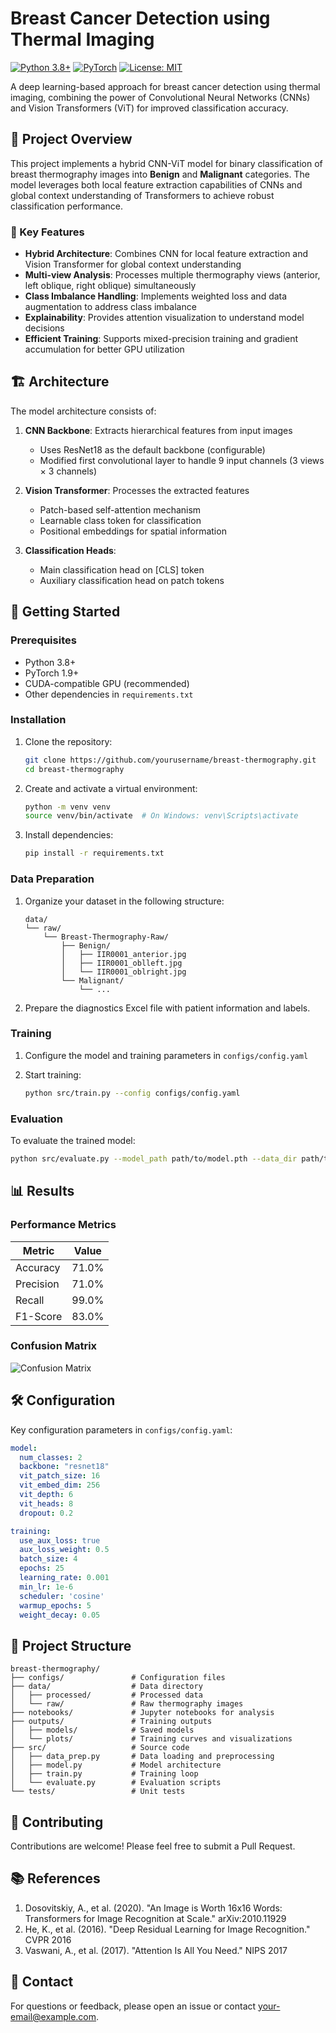# Breast Cancer Detection using Thermal Imaging

[![Python 3.8+](https://img.shields.io/badge/python-3.8+-blue.svg)](https://www.python.org/downloads/)
[![PyTorch](https://img.shields.io/badge/PyTorch-1.9+-red.svg)](https://pytorch.org/)
[![License: MIT](https://img.shields.io/badge/License-MIT-yellow.svg)](https://opensource.org/licenses/MIT)

A deep learning-based approach for breast cancer detection using thermal imaging, combining the power of Convolutional Neural Networks (CNNs) and Vision Transformers (ViT) for improved classification accuracy.

## 📌 Project Overview

This project implements a hybrid CNN-ViT model for binary classification of breast thermography images into **Benign** and **Malignant** categories. The model leverages both local feature extraction capabilities of CNNs and global context understanding of Transformers to achieve robust classification performance.

### 🎯 Key Features

- **Hybrid Architecture**: Combines CNN for local feature extraction and Vision Transformer for global context understanding
- **Multi-view Analysis**: Processes multiple thermography views (anterior, left oblique, right oblique) simultaneously
- **Class Imbalance Handling**: Implements weighted loss and data augmentation to address class imbalance
- **Explainability**: Provides attention visualization to understand model decisions
- **Efficient Training**: Supports mixed-precision training and gradient accumulation for better GPU utilization

## 🏗️ Architecture

The model architecture consists of:

1. **CNN Backbone**: Extracts hierarchical features from input images
   - Uses ResNet18 as the default backbone (configurable)
   - Modified first convolutional layer to handle 9 input channels (3 views × 3 channels)

2. **Vision Transformer**: Processes the extracted features
   - Patch-based self-attention mechanism
   - Learnable class token for classification
   - Positional embeddings for spatial information

3. **Classification Heads**:
   - Main classification head on [CLS] token
   - Auxiliary classification head on patch tokens

## 🚀 Getting Started

### Prerequisites

- Python 3.8+
- PyTorch 1.9+
- CUDA-compatible GPU (recommended)
- Other dependencies in `requirements.txt`

### Installation

1. Clone the repository:
   ```bash
   git clone https://github.com/yourusername/breast-thermography.git
   cd breast-thermography
   ```

2. Create and activate a virtual environment:
   ```bash
   python -m venv venv
   source venv/bin/activate  # On Windows: venv\Scripts\activate
   ```

3. Install dependencies:
   ```bash
   pip install -r requirements.txt
   ```

### Data Preparation

1. Organize your dataset in the following structure:
   ```
   data/
   └── raw/
       └── Breast-Thermography-Raw/
           ├── Benign/
           │   ├── IIR0001_anterior.jpg
           │   ├── IIR0001_oblleft.jpg
           │   └── IIR0001_oblright.jpg
           └── Malignant/
               └── ...
   ```

2. Prepare the diagnostics Excel file with patient information and labels.

### Training

1. Configure the model and training parameters in `configs/config.yaml`

2. Start training:
   ```bash
   python src/train.py --config configs/config.yaml
   ```

### Evaluation

To evaluate the trained model:
```bash
python src/evaluate.py --model_path path/to/model.pth --data_dir path/to/test_data
```

## 📊 Results

### Performance Metrics

| Metric         | Value  |
|----------------|--------|
| Accuracy      | 71.0%  |
| Precision     | 71.0%  |
| Recall        | 99.0%  |
| F1-Score      | 83.0%  |

### Confusion Matrix

![Confusion Matrix](https://github.com/user-attachments/assets/f30bc3ed-3ba5-4248-aadf-3792f1ec1ffb)

## 🛠️ Configuration

Key configuration parameters in `configs/config.yaml`:

```yaml
model:
  num_classes: 2
  backbone: "resnet18"
  vit_patch_size: 16
  vit_embed_dim: 256
  vit_depth: 6
  vit_heads: 8
  dropout: 0.2

training:
  use_aux_loss: true
  aux_loss_weight: 0.5
  batch_size: 4
  epochs: 25
  learning_rate: 0.001
  min_lr: 1e-6
  scheduler: 'cosine'
  warmup_epochs: 5
  weight_decay: 0.05
```

## 📂 Project Structure

```
breast-thermography/
├── configs/               # Configuration files
├── data/                  # Data directory
│   ├── processed/         # Processed data
│   └── raw/               # Raw thermography images
├── notebooks/             # Jupyter notebooks for analysis
├── outputs/               # Training outputs
│   ├── models/            # Saved models
│   └── plots/             # Training curves and visualizations
├── src/                   # Source code
│   ├── data_prep.py       # Data loading and preprocessing
│   ├── model.py           # Model architecture
│   ├── train.py           # Training loop
│   └── evaluate.py        # Evaluation scripts
└── tests/                 # Unit tests
```

## 🤝 Contributing

Contributions are welcome! Please feel free to submit a Pull Request.

## 📚 References

1. Dosovitskiy, A., et al. (2020). "An Image is Worth 16x16 Words: Transformers for Image Recognition at Scale." arXiv:2010.11929
2. He, K., et al. (2016). "Deep Residual Learning for Image Recognition." CVPR 2016
3. Vaswani, A., et al. (2017). "Attention Is All You Need." NIPS 2017

## 📧 Contact

For questions or feedback, please open an issue or contact [your-email@example.com](mailto:your-email@example.com).
